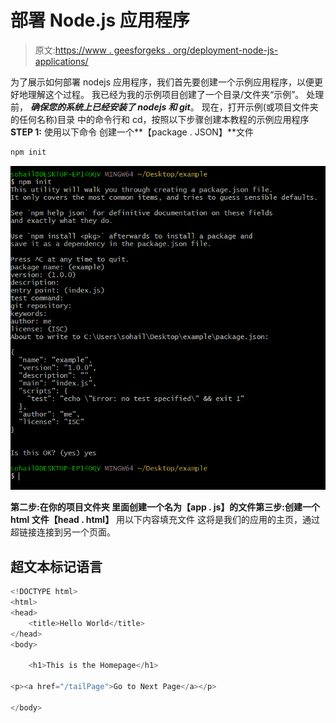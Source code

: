 # 部署 Node.js 应用程序

> 原文:[https://www . geesforgeks . org/deployment-node-js-applications/](https://www.geeksforgeeks.org/deploying-node-js-applications/)

为了展示如何部署 nodejs 应用程序，我们首先要创建一个示例应用程序，以便更好地理解这个过程。
我已经为我的示例项目创建了一个目录/文件夹“示例”。
处理前， ***确保您的系统上已经安装了 nodejs 和 git***。
现在，打开示例(或项目文件夹的任何名称)目录
中的命令行和 cd，按照以下步骤创建本教程的示例应用程序
**STEP 1:** 使用以下命令
创建一个**【package . JSON】**文件

```js
npm init
```

![npm init](img/3e4546154b3d429db8995d4045cb1032.png)

**第二步:**在你的项目文件夹
里面创建一个名为**【app . js】**的文件**第三步:**创建一个 html 文件**【head . html】**
用以下内容填充文件
这将是我们的应用的主页，通过超链接连接到另一个页面。

## 超文本标记语言

```js
<!DOCTYPE html>
<html>
<head>
    <title>Hello World</title>
</head>
<body>

    <h1>This is the Homepage</h1>

<p><a href="/tailPage">Go to Next Page</a></p>

</body>
```